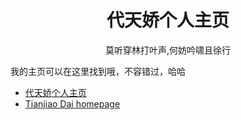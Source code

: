 
<h1 align="center">
代天娇个人主页
</h1>

<p align="center">莫听穿林打叶声,何妨吟啸且徐行</p>

我的主页可以在这里找到哦，不容错过，哈哈

- [代天娇个人主页](https://tianjiaodai369.github.io/ChineseHomepage.github.io/)
- [Tianjiao Dai homepage](https://TianjiaoDai369.github.io/)

